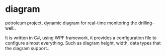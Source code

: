 diagram
=======

petroleum project, dynamic diagram for real-time monitoring the drilling-well..

It is written in C#, using WPF framework, it provides a configuration file to configure almost everything.
Such as diagram height, width, data types that the diagram support..